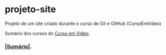 # projeto-site
 Projeto de um site criado durante o curso de Git e GitHub (CursoEmVideo)
 
 Sumário dos cursos do [Curso em Video](https://www.youtube.com/cursoemvideo).

### [|Sumário|](https://carlos09v.github.io/projeto-site/).

